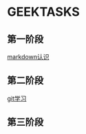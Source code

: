 # GEEKTASKS
## 第一阶段
[markdown认识](https://github.com/ibusteri7/TASKS/blob/eb4f09af4ea2982f75a21301ddc53eee52aa3de4/Markdown%E5%AD%A6%E4%B9%A0%E7%AC%94%E8%AE%B0.md)
## 第二阶段
[git学习](https://github.com/ibusteri7/TASKS/blob/eb4f09af4ea2982f75a21301ddc53eee52aa3de4/Git%E5%AD%A6%E4%B9%A0.md)
## 第三阶段
